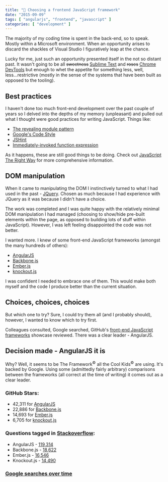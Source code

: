 ```yaml
---
title: "📐 Choosing a frontend JavaScript framework"
date: "2015-09-09"
tags: [ "angularjs", "frontend", "javascript" ]
categories: [ "development" ]
---
```


The majority of my coding time is spent in the back-end, so to speak. Mostly
within a Microsoft environment. When an opportunity arises to discard the
shackles of Visual Studio I figuratively leap at the chance.

Lucky for me, just such an opportunity presented itself in the not so distant
past. It wasn't going to be all <s>sweetness</s>
[Sublime Text](http://www.sublimetext.com/) and <s>roses</s>
[Chrome DevTools](https://developer.chrome.com/devtools) but enough to whet the
appetite for something less, well, less...restrictive (mostly in the sense of
the systems that have been built as opposed to the tooling).

## Best practices

I haven't done too much front-end development over the past couple of years so
I delved into the depths of my memory (unpleasant) and pulled out what I
thought were good practices for writing JavaScript. Things like:

* [The revealing module pattern](http://addyosmani.com/resources/essentialjsdesignpatterns/book/#revealingmodulepatternjavascript)
* [Google's Code Style](http://google-styleguide.googlecode.com/svn/trunk/javascriptguide.xml)
* [JSHint](http://jshint.com/)
* [Immediately-invoked function expression](http://benalman.com/news/2010/11/immediately-invoked-function-expression/)

As it happens, these are still good things to be doing. Check out
[JavaScript The Right Way](http://jstherightway.org/) for more comprehensive
information.

## DOM manipulation

When it came to manipulating the DOM I instinctively turned to what I had used
in the past - [JQuery](https://jquery.com/). Chosen as much because I had
experience with JQuery as it was because I didn't have a choice.

The work was completed and I was quite happy with the relatively minimal DOM
manipulation I had managed (choosing to show/hide pre-built elements within the
page, as opposed to building lots of stuff within JavaScript). However, I was
left feeling disappointed the code was not better.

I wanted more. I knew of some front-end JavaScript frameworks (amongst the many
hundreds of others):

* [AngularJS](https://angularjs.org/)
* [Backbone.js](http://backbonejs.org/)
* [Ember.js](http://emberjs.com/)
* [knockout.js](http://knockoutjs.com/)

I was confident I needed to embrace one of them. This would make both myself
and the code I produce better than the current situation.

## Choices, choices, choices

But which one to try? Sure, I could try them all (and I probably should),
however, I wanted to know which to try first.

Colleagues consulted, Google searched, GitHub's
[front-end JavaScript frameworks](https://github.com/showcases/front-end-javascript-frameworks)
showcase reviewed. There was a clear leader - AngularJS.

## Decision made - AngularJS it is

Why? Well, it seems to be The Framework<sup>&copy;</sup> all the Cool
Kids<sup>&copy;</sup> are using. It's backed by Google. Using some (admittedly
fairly arbitrary) comparisons between the frameworks (all correct at the time
of writing) it comes out as a clear leader.

### GitHub Stars:

* 42,311 for [AngularJS](https://github.com/angular/angular.js)
* 22,886 for [Backbone.js](https://github.com/jashkenas/backbone)
* 14,693 for [Ember.js](https://github.com/emberjs/ember.js)
* 6,705 for [knockout.js](https://github.com/knockout/knockout)

### Questions tagged in [Stackoverflow](http://stackoverflow.com/):

* AngularJS - [119,314](http://stackoverflow.com/questions/tagged/angularjs)
* Backbone.js - [18,622](http://stackoverflow.com/questions/tagged/backbone.js)
* Ember.js - [16,546](http://stackoverflow.com/questions/tagged/ember.js)
* Knockout.js - [14,490](http://stackoverflow.com/questions/tagged/knockout.js)

### [Google searches over time](https://trends.google.com/trends/explore?geo=GB&q=angularjs,emberjs,backbonejs,knockoutjs)
